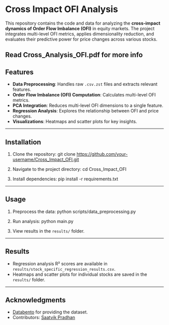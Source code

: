 # Cross Impact OFI Analysis

This repository contains the code and data for analyzing the **cross-impact dynamics of Order Flow Imbalance (OFI)** in equity markets. The project integrates multi-level OFI metrics, applies dimensionality reduction, and evaluates their predictive power for price changes across various stocks.

Read **Cross_Analysis_OFI.pdf** for more info
---

## Features
- **Data Preprocessing**: Handles raw `.csv.zst` files and extracts relevant features.
- **Order Flow Imbalance (OFI) Computation**: Calculates multi-level OFI metrics.
- **PCA Integration**: Reduces multi-level OFI dimensions to a single feature.
- **Regression Analysis**: Explores the relationship between OFI and price changes.
- **Visualizations**: Heatmaps and scatter plots for key insights.

---

## Installation
1. Clone the repository:
   git clone https://github.com/your-username/Cross_Impact_OFI.git

2. Navigate to the project directory:
   cd Cross_Impact_OFI

3. Install dependencies:
   pip install -r requirements.txt

---

## Usage
1. Preprocess the data:
   python scripts/data_preprocessing.py

2. Run analysis:
   python main.py

3. View results in the `results/` folder.

---

## Results
- Regression analysis R² scores are available in `results/stock_specific_regression_results.csv`.
- Heatmaps and scatter plots for individual stocks are saved in the `results/` folder.

---

## Acknowledgments
- [Databento](https://www.databento.com/) for providing the dataset.
- Contributors: [Saatvik Pradhan](https://github.com/SaatvikP)
